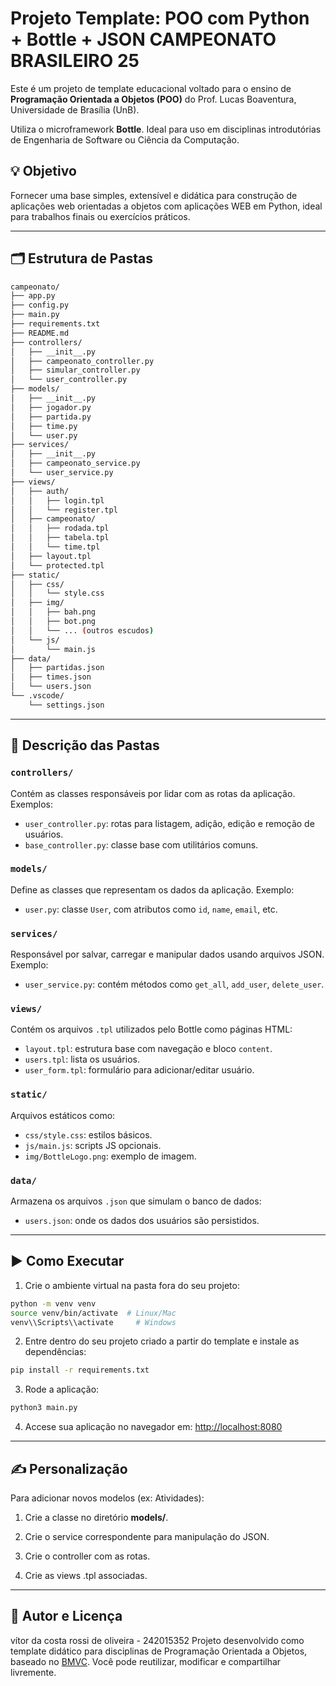 # Projeto Template: POO com Python + Bottle + JSON CAMPEONATO BRASILEIRO 25

Este é um projeto de template educacional voltado para o ensino de **Programação Orientada a Objetos (POO)** do Prof. Lucas Boaventura, Universidade de Brasília (UnB).

Utiliza o microframework **Bottle**. Ideal para uso em disciplinas introdutórias de Engenharia de Software ou Ciência da Computação.

## 💡 Objetivo

Fornecer uma base simples, extensível e didática para construção de aplicações web orientadas a objetos com aplicações WEB em Python, ideal para trabalhos finais ou exercícios práticos.

---

## 🗂 Estrutura de Pastas

```bash
campeonato/
├── app.py
├── config.py
├── main.py
├── requirements.txt
├── README.md
├── controllers/
│   ├── __init__.py
│   ├── campeonato_controller.py
│   ├── simular_controller.py
│   └── user_controller.py
├── models/
│   ├── __init__.py
│   ├── jogador.py
│   ├── partida.py
│   ├── time.py
│   └── user.py
├── services/
│   ├── __init__.py
│   ├── campeonato_service.py
│   └── user_service.py
├── views/
│   ├── auth/
│   │   ├── login.tpl
│   │   └── register.tpl
│   ├── campeonato/
│   │   ├── rodada.tpl
│   │   ├── tabela.tpl
│   │   └── time.tpl
│   ├── layout.tpl
│   └── protected.tpl
├── static/
│   ├── css/
│   │   └── style.css
│   ├── img/
│   │   ├── bah.png
│   │   ├── bot.png
│   │   └── ... (outros escudos)
│   └── js/
│       └── main.js
├── data/
│   ├── partidas.json
│   ├── times.json
│   └── users.json
└── .vscode/
    └── settings.json
```


---

## 📁 Descrição das Pastas

### `controllers/`
Contém as classes responsáveis por lidar com as rotas da aplicação. Exemplos:
- `user_controller.py`: rotas para listagem, adição, edição e remoção de usuários.
- `base_controller.py`: classe base com utilitários comuns.

### `models/`
Define as classes que representam os dados da aplicação. Exemplo:
- `user.py`: classe `User`, com atributos como `id`, `name`, `email`, etc.

### `services/`
Responsável por salvar, carregar e manipular dados usando arquivos JSON. Exemplo:
- `user_service.py`: contém métodos como `get_all`, `add_user`, `delete_user`.

### `views/`
Contém os arquivos `.tpl` utilizados pelo Bottle como páginas HTML:
- `layout.tpl`: estrutura base com navegação e bloco `content`.
- `users.tpl`: lista os usuários.
- `user_form.tpl`: formulário para adicionar/editar usuário.

### `static/`
Arquivos estáticos como:
- `css/style.css`: estilos básicos.
- `js/main.js`: scripts JS opcionais.
- `img/BottleLogo.png`: exemplo de imagem.

### `data/`
Armazena os arquivos `.json` que simulam o banco de dados:
- `users.json`: onde os dados dos usuários são persistidos.

---

## ▶️ Como Executar

1. Crie o ambiente virtual na pasta fora do seu projeto:
```bash
python -m venv venv
source venv/bin/activate  # Linux/Mac
venv\\Scripts\\activate     # Windows
```

2. Entre dentro do seu projeto criado a partir do template e instale as dependências:
```bash
pip install -r requirements.txt
```

3. Rode a aplicação:
```bash
python3 main.py
```

4. Accese sua aplicação no navegador em: [http://localhost:8080](http://localhost:8080)

---

## ✍️ Personalização
Para adicionar novos modelos (ex: Atividades):

1. Crie a classe no diretório **models/**.

2. Crie o service correspondente para manipulação do JSON.

3. Crie o controller com as rotas.

4. Crie as views .tpl associadas.

---

## 🧠 Autor e Licença
vítor da costa rossi de oliveira - 242015352
Projeto desenvolvido como template didático para disciplinas de Programação Orientada a Objetos, baseado no [BMVC](https://github.com/hgmachine/bmvc_start_from_this).
Você pode reutilizar, modificar e compartilhar livremente.
